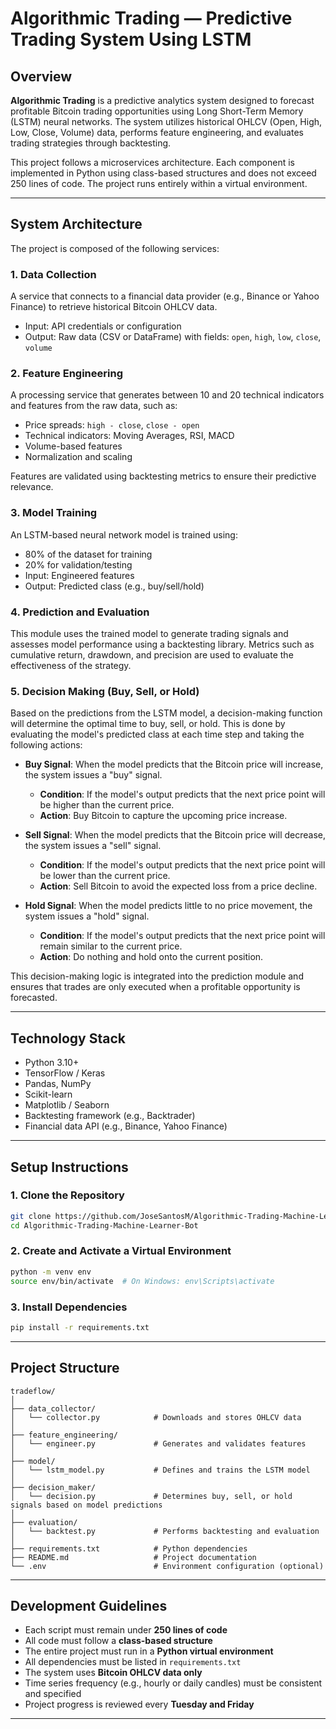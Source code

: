 


# Algorithmic Trading — Predictive Trading System Using LSTM

## Overview

**Algorithmic Trading** is a predictive analytics system designed to forecast profitable Bitcoin trading opportunities using Long Short-Term Memory (LSTM) neural networks. The system utilizes historical OHLCV (Open, High, Low, Close, Volume) data, performs feature engineering, and evaluates trading strategies through backtesting.

This project follows a microservices architecture. Each component is implemented in Python using class-based structures and does not exceed 250 lines of code. The project runs entirely within a virtual environment.

---

## System Architecture

The project is composed of the following services:

### 1. Data Collection

A service that connects to a financial data provider (e.g., Binance or Yahoo Finance) to retrieve historical Bitcoin OHLCV data.

* Input: API credentials or configuration
* Output: Raw data (CSV or DataFrame) with fields: `open`, `high`, `low`, `close`, `volume`

### 2. Feature Engineering

A processing service that generates between 10 and 20 technical indicators and features from the raw data, such as:

* Price spreads: `high - close`, `close - open`
* Technical indicators: Moving Averages, RSI, MACD
* Volume-based features
* Normalization and scaling

Features are validated using backtesting metrics to ensure their predictive relevance.

### 3. Model Training

An LSTM-based neural network model is trained using:

* 80% of the dataset for training
* 20% for validation/testing
* Input: Engineered features
* Output: Predicted class (e.g., buy/sell/hold)

### 4. Prediction and Evaluation

This module uses the trained model to generate trading signals and assesses model performance using a backtesting library. Metrics such as cumulative return, drawdown, and precision are used to evaluate the effectiveness of the strategy.

### 5. Decision Making (Buy, Sell, or Hold)

Based on the predictions from the LSTM model, a decision-making function will determine the optimal time to buy, sell, or hold. This is done by evaluating the model's predicted class at each time step and taking the following actions:

* **Buy Signal**: When the model predicts that the Bitcoin price will increase, the system issues a "buy" signal.

  * **Condition**: If the model's output predicts that the next price point will be higher than the current price.
  * **Action**: Buy Bitcoin to capture the upcoming price increase.

* **Sell Signal**: When the model predicts that the Bitcoin price will decrease, the system issues a "sell" signal.

  * **Condition**: If the model's output predicts that the next price point will be lower than the current price.
  * **Action**: Sell Bitcoin to avoid the expected loss from a price decline.

* **Hold Signal**: When the model predicts little to no price movement, the system issues a "hold" signal.

  * **Condition**: If the model's output predicts that the next price point will remain similar to the current price.
  * **Action**: Do nothing and hold onto the current position.

This decision-making logic is integrated into the prediction module and ensures that trades are only executed when a profitable opportunity is forecasted.

---

## Technology Stack

* Python 3.10+
* TensorFlow / Keras
* Pandas, NumPy
* Scikit-learn
* Matplotlib / Seaborn
* Backtesting framework (e.g., Backtrader)
* Financial data API (e.g., Binance, Yahoo Finance)

---

## Setup Instructions

### 1. Clone the Repository

```bash
git clone https://github.com/JoseSantosM/Algorithmic-Trading-Machine-Learner-Bot.git
cd Algorithmic-Trading-Machine-Learner-Bot
```

### 2. Create and Activate a Virtual Environment

```bash
python -m venv env
source env/bin/activate  # On Windows: env\Scripts\activate
```

### 3. Install Dependencies

```bash
pip install -r requirements.txt
```

---

## Project Structure

```
tradeflow/
│
├── data_collector/
│   └── collector.py            # Downloads and stores OHLCV data
│
├── feature_engineering/
│   └── engineer.py             # Generates and validates features
│
├── model/
│   └── lstm_model.py           # Defines and trains the LSTM model
│
├── decision_maker/
│   └── decision.py             # Determines buy, sell, or hold signals based on model predictions
│
├── evaluation/
│   └── backtest.py             # Performs backtesting and evaluation
│
├── requirements.txt            # Python dependencies
├── README.md                   # Project documentation
└── .env                        # Environment configuration (optional)
```

---

## Development Guidelines

* Each script must remain under **250 lines of code**
* All code must follow a **class-based structure**
* The entire project must run in a **Python virtual environment**
* All dependencies must be listed in `requirements.txt`
* The system uses **Bitcoin OHLCV data only**
* Time series frequency (e.g., hourly or daily candles) must be consistent and specified
* Project progress is reviewed every **Tuesday and Friday**

---
